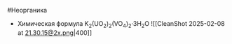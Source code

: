 #Неорганика 
- Химическая формула K<sub>2</sub>(UO<sub>2</sub>)<sub>2</sub>(VO<sub>4</sub>)<sub>2</sub>·3H<sub>2</sub>O
![[CleanShot 2025-02-08 at 21.30.15@2x.png|400]]